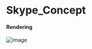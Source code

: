 # Skype_Concept


#### Rendering 

![image](https://github.com/hongjiapeng/Skype_Concept/Assets/TIM图片20181222220147.png)   
